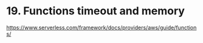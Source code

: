 # 19. Functions timeout and memory

https://www.serverless.com/framework/docs/providers/aws/guide/functions/

